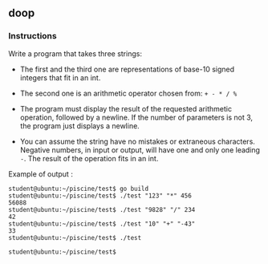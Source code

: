 ## doop

### Instructions

Write a program that takes three strings:

- The first and the third one are representations of  base-10 signed integers that fit in an int.

- The second one is an arithmetic operator chosen from: `+ - * / %`

- The program must display the result of the requested arithmetic operation, followed by a newline. If the number of parameters is not 3, the program just displays a newline.

- You can assume the string have no mistakes or extraneous characters. Negative numbers, in input or output, will have one and only one leading `-`. The result of the operation fits in an int.

Example of output :

```console
student@ubuntu:~/piscine/test$ go build
student@ubuntu:~/piscine/test$ ./test "123" "*" 456
56088
student@ubuntu:~/piscine/test$ ./test "9828" "/" 234
42
student@ubuntu:~/piscine/test$ ./test "10" "+" "-43"
33
student@ubuntu:~/piscine/test$ ./test

student@ubuntu:~/piscine/test$
```